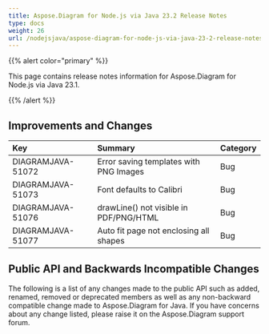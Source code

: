 ```yaml
---
title: Aspose.Diagram for Node.js via Java 23.2 Release Notes
type: docs
weight: 26
url: /nodejsjava/aspose-diagram-for-node-js-via-java-23-2-release-notes/
---
```


{{% alert color="primary" %}}

This page contains release notes information for Aspose.Diagram for Node.js via Java 23.1.

{{% /alert %}}
## **Improvements and Changes** ##

|**Key**|**Summary**|**Category**|
| :- | :- | :- |
|DIAGRAMJAVA-51072|Error saving templates with PNG Images|Bug|
|DIAGRAMJAVA-51073|Font defaults to Calibri|Bug|
|DIAGRAMJAVA-51076|drawLine() not visible in PDF/PNG/HTML|Bug|
|DIAGRAMJAVA-51077|Auto fit page not enclosing all shapes|Bug|

## **Public API and Backwards Incompatible Changes**
The following is a list of any changes made to the public API such as added, renamed, removed or deprecated members as well as any non-backward compatible change made to Aspose.Diagram for Java. If you have concerns about any change listed, please raise it on the Aspose.Diagram support forum.

